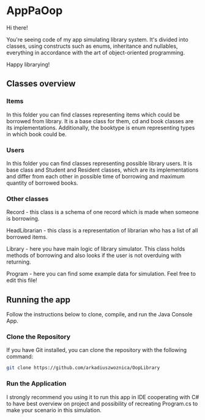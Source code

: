 # AppPaOop
Hi there!

You're seeing code of my app simulating library system. 
It's divided into classes, using constructs such as enums, inheritance and nullables, 
everything in accordance with the art of object-oriented programming. 

Happy librarying!


## Classes overview

### Items

In this folder you can find classes representing items which could be borrowed from
library. It is a base class for them, cd and book classes are its implementations.
Additionally, the booktype is enum representing types in which book could be.

### Users 

In this folder you can find classes representing possible library users. It is base
class and Student and Resident classes, which are its implementations and differ from 
each other in possible time of borrowing and maximum quantity of borrowed books.

### Other classes

Record - this class is a schema of one record which is made when someone is borrowing.

HeadLibrarian - this class is a representation of librarian who has a list of all borrowed items.

Library - here you have main logic of library simulator. This class holds methods of borrowing
and also looks if the user is not overduing with returning.

Program - here you can find some example data for simulation. Feel free to edit this file!


## Running the app

Follow the instructions below to clone, compile, and run the Java Console App.

### Clone the Repository

If you have Git installed, you can clone the repository with the following command:

```bash
git clone https://github.com/arkadiuszwoznica/OopLibrary
```

### Run the Application

I strongly recommend you using it to run this app in IDE cooperating with C# to have best overview on project and possibility of recreating Program.cs to make your scenario in this simulation. 

